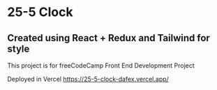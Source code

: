 # 25-5 Clock
## Created using React + Redux and Tailwind for style
This project is for freeCodeCamp Front End Development Project

Deployed in Vercel
https://25-5-clock-dafex.vercel.app/
